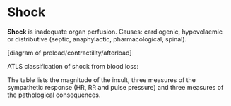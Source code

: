---
---
# Shock

**Shock** is inadequate organ perfusion. Causes: cardiogenic,
hypovolaemic or distributive (septic, anaphylactic, pharmacological,
spinal).

\[diagram of preload/contractility/afterload\]

ATLS classification of shock from blood loss:

The table lists the magnitude of the insult, three measures of the
sympathetic response (HR, RR and pulse pressure) and three measures of
the pathological consequences.
